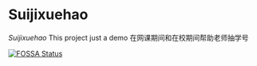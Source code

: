 # Suijixuehao
*Suijixuehao*
This project just a demo
在网课期间和在校期间帮助老师抽学号



[![FOSSA Status](https://app.fossa.com/api/projects/git%2Bgithub.com%2FABCDCreeper-Team%2FSuijixuehao.svg?type=shield)](https://app.fossa.com/projects/git%2Bgithub.com%2FABCDCreeper-Team%2FSuijixuehao?ref=badge_shield)
